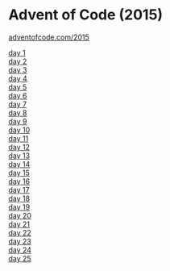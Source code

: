# Advent of Code (2015)

[adventofcode.com/2015](https://adventofcode.com/2015)

[day 1](day01/README.md)\
[day 2](day02/README.md)\
[day 3](day03/README.md)\
[day 4](day04/README.md)\
[day 5](day05/README.md)\
[day 6](day06/README.md)\
[day 7](day07/README.md)\
[day 8](day08/README.md)\
[day 9](day09/README.md)\
[day 10](day10/README.md)\
[day 11](day11/README.md)\
[day 12](day12/README.md)\
[day 13](day13/README.md)\
[day 14](day14/README.md)\
[day 15](day15/README.md)\
[day 16](day16/README.md)\
[day 17](day17/README.md)\
[day 18](day18/README.md)\
[day 19](day19/README.md)\
[day 20](day20/README.md)\
[day 21](day21/README.md)\
[day 22](day22/README.md)\
[day 23](day23/README.md)\
[day 24](day24/README.md)\
[day 25](day25/README.md)